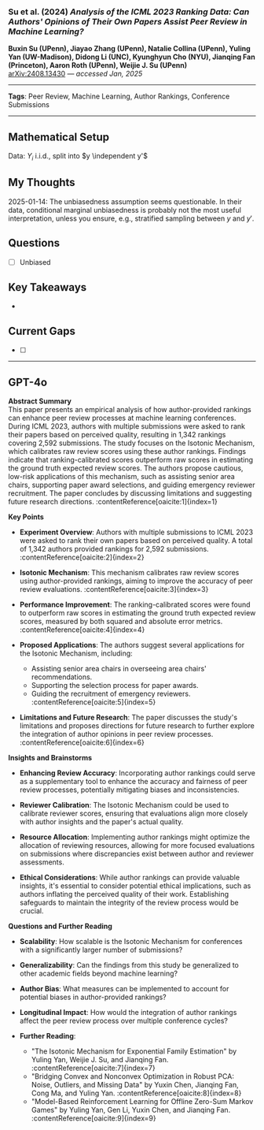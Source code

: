 ### **Su et al. (2024)** *Analysis of the ICML 2023 Ranking Data: Can Authors' Opinions of Their Own Papers Assist Peer Review in Machine Learning?*  
**Buxin Su (UPenn), Jiayao Zhang (UPenn), Natalie Collina (UPenn), Yuling Yan (UW-Madison), Didong Li (UNC), Kyunghyun Cho (NYU), Jianqing Fan (Princeton), Aaron Roth (UPenn), Weijie J. Su (UPenn)**  
[arXiv:2408.13430](https://arxiv.org/abs/2408.13430) — *accessed Jan, 2025*  

---

**Tags**: Peer Review, Machine Learning, Author Rankings, Conference Submissions

---

## Mathematical Setup

Data: $Y_i$ i.i.d., split into $y \independent y'$

## My Thoughts

2025-01-14: The unbiasedness assumption seems questionable. In their data, conditional marginal unbiasedness is probably not the most useful interpretation, unless you ensure, e.g., stratified sampling between $y$ and $y'$. 

## Questions
- [ ] Unbiased

## Key Takeaways

* 

## Current Gaps
- [ ] 

---

## GPT-4o

**Abstract Summary**  
This paper presents an empirical analysis of how author-provided rankings can enhance peer review processes at machine learning conferences. During ICML 2023, authors with multiple submissions were asked to rank their papers based on perceived quality, resulting in 1,342 rankings covering 2,592 submissions. The study focuses on the Isotonic Mechanism, which calibrates raw review scores using these author rankings. Findings indicate that ranking-calibrated scores outperform raw scores in estimating the ground truth expected review scores. The authors propose cautious, low-risk applications of this mechanism, such as assisting senior area chairs, supporting paper award selections, and guiding emergency reviewer recruitment. The paper concludes by discussing limitations and suggesting future research directions. :contentReference[oaicite:1]{index=1}

**Key Points**  
- **Experiment Overview**: Authors with multiple submissions to ICML 2023 were asked to rank their own papers based on perceived quality. A total of 1,342 authors provided rankings for 2,592 submissions. :contentReference[oaicite:2]{index=2}

- **Isotonic Mechanism**: This mechanism calibrates raw review scores using author-provided rankings, aiming to improve the accuracy of peer review evaluations. :contentReference[oaicite:3]{index=3}

- **Performance Improvement**: The ranking-calibrated scores were found to outperform raw scores in estimating the ground truth expected review scores, measured by both squared and absolute error metrics. :contentReference[oaicite:4]{index=4}

- **Proposed Applications**: The authors suggest several applications for the Isotonic Mechanism, including:
  - Assisting senior area chairs in overseeing area chairs' recommendations.
  - Supporting the selection process for paper awards.
  - Guiding the recruitment of emergency reviewers. :contentReference[oaicite:5]{index=5}

- **Limitations and Future Research**: The paper discusses the study's limitations and proposes directions for future research to further explore the integration of author opinions in peer review processes. :contentReference[oaicite:6]{index=6}

**Insights and Brainstorms**  
- **Enhancing Review Accuracy**: Incorporating author rankings could serve as a supplementary tool to enhance the accuracy and fairness of peer review processes, potentially mitigating biases and inconsistencies.

- **Reviewer Calibration**: The Isotonic Mechanism could be used to calibrate reviewer scores, ensuring that evaluations align more closely with author insights and the paper's actual quality.

- **Resource Allocation**: Implementing author rankings might optimize the allocation of reviewing resources, allowing for more focused evaluations on submissions where discrepancies exist between author and reviewer assessments.

- **Ethical Considerations**: While author rankings can provide valuable insights, it's essential to consider potential ethical implications, such as authors inflating the perceived quality of their work. Establishing safeguards to maintain the integrity of the review process would be crucial.

**Questions and Further Reading**  
- **Scalability**: How scalable is the Isotonic Mechanism for conferences with a significantly larger number of submissions?

- **Generalizability**: Can the findings from this study be generalized to other academic fields beyond machine learning?

- **Author Bias**: What measures can be implemented to account for potential biases in author-provided rankings?

- **Longitudinal Impact**: How would the integration of author rankings affect the peer review process over multiple conference cycles?

- **Further Reading**:
  - "The Isotonic Mechanism for Exponential Family Estimation" by Yuling Yan, Weijie J. Su, and Jianqing Fan. :contentReference[oaicite:7]{index=7}
  - "Bridging Convex and Nonconvex Optimization in Robust PCA: Noise, Outliers, and Missing Data" by Yuxin Chen, Jianqing Fan, Cong Ma, and Yuling Yan. :contentReference[oaicite:8]{index=8}
  - "Model-Based Reinforcement Learning for Offline Zero-Sum Markov Games" by Yuling Yan, Gen Li, Yuxin Chen, and Jianqing Fan. :contentReference[oaicite:9]{index=9}
